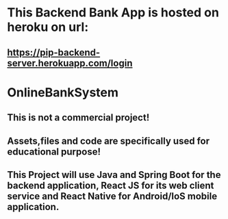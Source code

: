 # This Backend Bank App is hosted on heroku on url:

## https://pip-backend-server.herokuapp.com/login

# OnlineBankSystem
## This is not a commercial project!

## Assets,files and code are specifically used for educational purpose!

## This Project will use Java and Spring Boot for the backend application, React JS for its web client service and React Native for Android/IoS mobile application.
